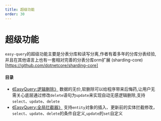 ```yaml
---
title: 超级功能
order: 30
---
```


# 超级功能
`easy-query`的超级功能主要是分表分库和读写分离,作者有着多年的分库分表经验,并且在其他语言上也有一套相对完善的分表分库orm扩展
(sharding-core)[https://github.com/dotnetcore/sharding-core]



#### 目录
- [《EasyQuery:逻辑删除》](/easy-query-doc/guide/adv/logic-delete) 数据的无价,软删除可以给程序带来后悔药,让用户无需关心底层通过修改`delete`语句为`update`来实现自动无感逻辑删除,支持`select`、`update`、`delete`
- [《EasyQuery:全局拦截器》](/easy-query-doc/guide/adv/interceptor) 支持`entity`对象的插入、更新前的实体拦截修改，`select`、`update`、`delete`的条件自定义,`update`的`set`自定义